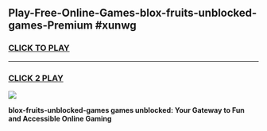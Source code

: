 
## Play-Free-Online-Games-blox-fruits-unblocked-games-Premium #xunwg
<h3>
<a href="https://premium.freeplayer.one?title=blox-fruits-unblocked-games&ref=8M">CLICK TO PLAY</a></h3>
<hr>

<h3>
<a href="https://premium.freeplayer.one?title=blox-fruits-unblocked-games&ref=8M">CLICK 2 PLAY</a>
  
</h3>

<a href="https://premium.freeplayer.one?title=blox-fruits-unblocked-games&ref=8M"><img src="https://clearcache.store/games.png"></a>


**blox-fruits-unblocked-games games unblocked: Your Gateway to Fun and Accessible Online Gaming**
